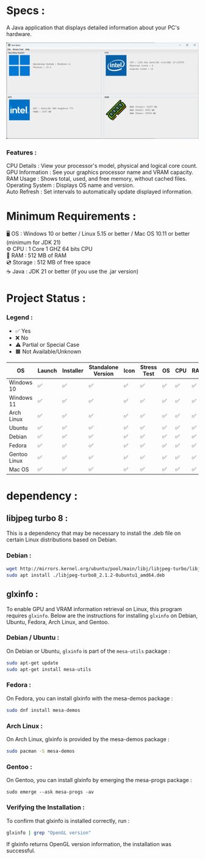 # Specs :

A Java application that displays detailed information about your PC's hardware.

![img.png](img.png)

### Features :

CPU Details : View your processor's model, physical and logical core count.  
GPU Information : See your graphics processor name and VRAM capacity.  
RAM Usage : Shows total, used, and free memory, without cached files.  
Operating System : Displays OS name and version.  
Auto Refresh : Set intervals to automatically update displayed information.

# Minimum Requirements :

🖥️ OS : Windows 10 or better / Linux 5.15 or better / Mac OS 10.11 or better (minimum for JDK 21)  
⚙️ CPU : 1 Core 1 GHZ 64 bits CPU  
💾 RAM : 512 MB of RAM  
💿 Storage : 512 MB of free space  
☕ Java : JDK 21 or better (if you use the .jar version)

# Project Status :

### Legend :
- ✅ Yes
- ❌ No
- ⚠️ Partial or Special Case
- 🟧 Not Available/Unknown

| OS            | Launch    | Installer | Standalone Version   | Icon | Stress Test | OS | CPU  | RAM  | VRAM  |
|---------------|-----------|-----------|----------------------|------|-------------|----|------|------|-------|
| Windows 10    | ✅        | ✅        | ✅                  | ✅   | ✅          | ✅ | ✅  | ✅   | ✅    |
| Windows 11    | ✅        | ✅        | ✅                  | ✅   | ✅          | ✅ | ✅  | ✅   | ✅    |
| Arch Linux    | ✅        | ✅        | ✅                  | ✅   | ✅          | ✅ | ✅  | ✅   | ✅    |
| Ubuntu        | ✅        | ✅        | ✅                  | ✅   | ✅          | ✅ | ✅  | ✅   | ✅    |
| Debian        | ✅        | ✅        | ✅                  | ✅   | ✅          | ✅ | ✅  | ✅   | ✅    |
| Fedora        | ✅        | ✅        | ✅                  | ✅   | ✅          | ✅ | ✅  | ✅   | ✅    |
| Gentoo Linux  | ✅        | ✅        | ✅                  | ✅   | ✅          | ✅ | ✅  | ✅   | ✅    |
| Mac OS        | ✅        | ✅        | ✅                  | ✅   | ✅          | ✅ | ✅  | ✅   | ✅    |


# dependency :

## libjpeg turbo 8 :

This is a dependency that may be necessary to install the .deb file on certain Linux distributions based on Debian.

### Debian :

```bash
wget http://mirrors.kernel.org/ubuntu/pool/main/libj/libjpeg-turbo/libjpeg-turbo8_2.1.2-0ubuntu1_amd64.deb  
sudo apt install ./libjpeg-turbo8_2.1.2-0ubuntu1_amd64.deb
```

## glxinfo :

To enable GPU and VRAM information retrieval on Linux, this program requires `glxinfo`. Below are the instructions for installing `glxinfo` on Debian, Ubuntu, Fedora, Arch Linux, and Gentoo.

### Debian / Ubuntu :
On Debian or Ubuntu, `glxinfo` is part of the `mesa-utils` package :
```bash
sudo apt-get update
sudo apt-get install mesa-utils
```
### Fedora :
On Fedora, you can install glxinfo with the mesa-demos package :
```bash
sudo dnf install mesa-demos
```
### Arch Linux :
On Arch Linux, glxinfo is provided by the mesa-demos package :
```bash
sudo pacman -S mesa-demos
```
### Gentoo :
On Gentoo, you can install glxinfo by emerging the mesa-progs package :
```
sudo emerge --ask mesa-progs -av
```
### Verifying the Installation :
To confirm that glxinfo is installed correctly, run :
```bash
glxinfo | grep "OpenGL version"
```
If glxinfo returns OpenGL version information, the installation was successful.
